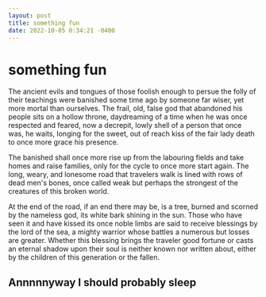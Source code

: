 ```yaml
---
layout: post
title: something fun
date: 2022-10-05 0:34:21 -0400
---
```


# something fun
The ancient evils and tongues of those foolish enough to persue the folly of their teachings were banished some time ago by someone far wiser, yet more mortal than ourselves. The frail, old, false god that abandoned his people sits on a hollow throne, daydreaming of a time when he was once respected and feared, now a decrepit, lowly shell of a person that once was, he waits, longing for the sweet, out of reach kiss of the fair lady death to once more grace his presence.

The banished shall once more rise up from the labouring fields and take homes and raise families, only for the cycle to once more start again. The long, weary, and lonesome road that travelers walk is lined with rows of dead men's bones, once called weak but perhaps the strongest of the creatures of this broken world.

At the end of the road, if an end there may be, is a tree, burned and scorned by the nameless god, its white bark shining in the sun. Those who have seen it and have kissed its once noble limbs are said to receive blessings by the lord of the sea, a mighty warrior whose battles a numerous but losses are greater. Whether this blessing brings the traveler good fortune or casts an eternal shadow upon their soul is neither known nor written about, either by the children of this generation or the fallen.


## Annnnnyway I should probably sleep
